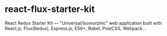 # react-flux-starter-kit
React Redux Starter Kit — "Universal/Isomorphic" web application built with React.js, Flux(Redux), Express.js, ES6+, Babel, PostCSS, Webpack...
